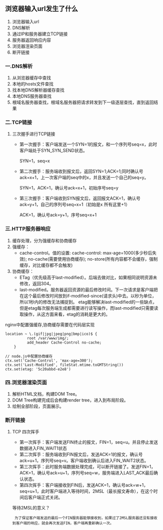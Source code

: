 ## 浏览器输入url发生了什么 ##

1. 浏览器输入url
2. DNS解析
3. 通过IP和服务器建立TCP链接
4. 服务器返回响应内容
5. 浏览器渲染页面
6. 断开链接

### 一.DNS解析
1. 从浏览器缓存中查找
2. 本地的hosts文件查找 
3. 找本地DNS解析器缓存查找
4. 本地DNS服务器查找
5. 根域名服务器查找，根域名服务器把请求转发到下一级逐层查找，直到返回结果

### 二.TCP链接
1. 三次握手进行TCP链接
    * 第一次握手：客户端发送一个SYN=1的报文，和一个序列号seq=x，此时客户端处于SYN_SYN_SEND状态。

        SYN=1，seq=x

    * 第二次握手：服务端收到报文后，返回SYN=1;ACK=1;同时确认号ack=x+1，上一次客户端的seq中的x，并且发送一个自己的seq=y。

        SYN=1，ACK=1，确认号ack=x+1，初始序号seq=y
    * 第三次握手：客户端收到SYN报文后，返回报文ACK=1，确认号ack=y+1，自己的序列号seq=x+1（初始是x 所有这里+1）

        ACK=1，确认号ack=y+1，序号seq=x+1



### 三.HTTP服务器响应
1. 缓存处理，分为强缓存和协商缓存
2. 强缓存：
    * cache-control。值的设置: cache-control: max-age=1000(多少秒后失效); no-cache(需要使用协商缓存); no-store(所有内容都不会缓存，强制缓存，对比缓存都不会触发)
3. 协商缓存：
    * ETag（优先级高于last-modified）。后端去做对比，如果相同说明资源未修改，返回304。
    * last-modified。服务器返回资源的最后修改时间。下一次请求是客户端把在这个最后修改时间放到if-modified-since(请求头)中去。以秒为单位，所以1秒内的修改无法捕捉到。
    etag能够解决last-modified的一些缺点，但是etag每次服务端生成都需要进行读写操作，而last-modified只需要读取操作，从这方面来看，etag的消耗是更大的。

nginx中配置强缓存,协商缓存需要在代码层实现
```
location ~ \.(gif|jpg|jpeg|png|bmp|ico)$ {
          root /var/www/img/;
          add_header Cache-Control no-cache;
    }
```

```
// node.js中配置协商缓存
ctx.set('Cache-Control', 'max-age=300');
ctx.set('Last-Modified', fileStat.mtime.toGMTString())
ctx.set(etag: '5c20abbd-e2e8')
```
### 四.浏览器渲染页面
1. 解析HTML文档，构建DOM Tree。
2. DOM Tree构建完成后会构建render tree，进入到布局阶段。
3. 绘制全部阶段，页面展示。

### 断开链接
1. TCP 四次挥手
    * 第一次挥手：客户端发送FIN终止的报文，FIN=1，seq=u。并且停止发送数据进入FIN_WAIT1状态
    * 第二次挥手：服务端收到FIN报文后，发送ACK=1的报文，确认号ack=u+1，序列号seq=v。客户端收到确认后进入FIN_WAIT2状态。
    * 第三次挥手：此时服务端数据处理完成，可以断开链接了。发送FIN=1，ACK=1，确认号ack=u+1，序列号seq=w，服务端进入LAST_ACK最后确认状态。
    * 第四次挥手：客户端接收到FIN后，发送ACK=1，确认号ack=w+1，seq=u+1，此时客户端进入等待时间，2MSL（最长报文寿命），在这个时间后客户端正式关闭。

    等待2MSL的意义？

        为了保证客户端发送的最后一个FIN服务器能够接收到，如果过了2MSL服务器还没有接收到客户端的响应，就会再次发送FIN，客户端再重新确认一次。